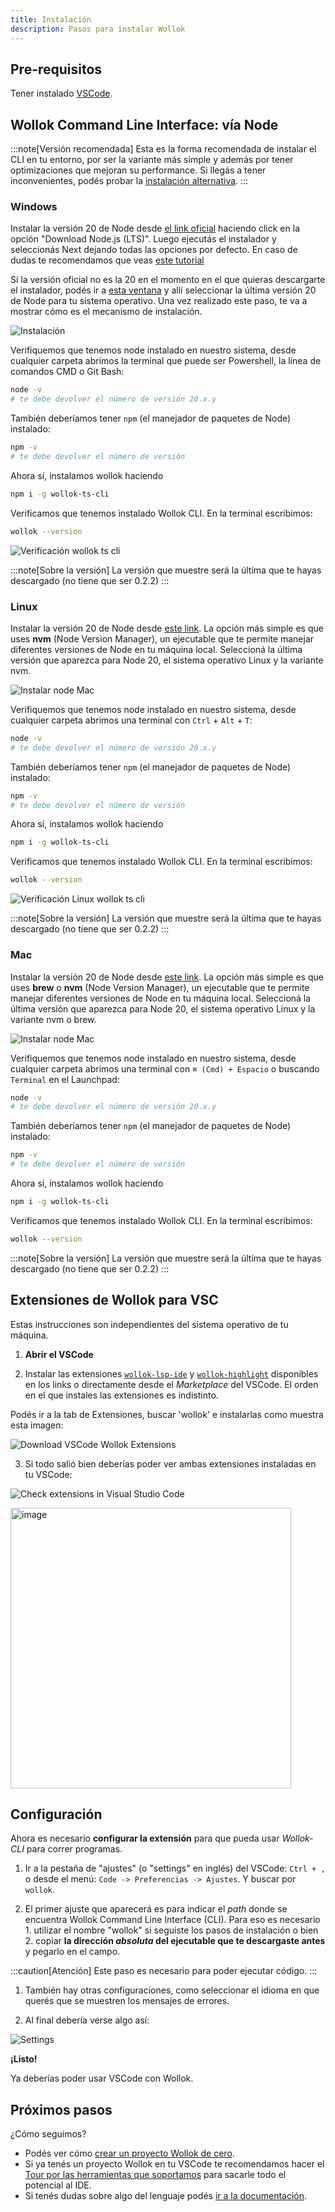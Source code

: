 ```yaml
---
title: Instalación
description: Pasos para instalar Wollok
---
```


## Pre-requisitos

Tener instalado [VSCode](https://code.visualstudio.com/).

## Wollok Command Line Interface: vía Node

:::note[Versión recomendada]
Esta es la forma recomendada de instalar el CLI en tu entorno, por ser la variante más simple y además por tener optimizaciones que mejoran su performance. Si llegás a tener inconvenientes, podés probar la [instalación alternativa](/getting_started/installation_alternative).
:::

### Windows

Instalar la versión 20 de Node desde [el link oficial](https://nodejs.org/en) haciendo click en la opción "Download Node.js (LTS)". Luego ejecutás el instalador y seleccionás Next dejando todas las opciones por defecto. En caso de dudas te recomendamos que veas [este tutorial](https://www.youtube.com/watch?v=29mihvA_zEA71)

Si la versión oficial no es la 20 en el momento en el que quieras descargarte el instalador, podés ir a [esta ventana](https://nodejs.org/en/download/package-manager) y allí seleccionar la última versión 20 de Node para tu sistema operativo. Una vez realizado este paso, te va a mostrar cómo es el mecanismo de instalación.

![Instalación](../../../assets/node_install.gif)

Verifiquemos que tenemos node instalado en nuestro sistema, desde cualquier carpeta abrimos la terminal que puede ser Powershell, la línea de comandos CMD o Git Bash:

```bash
node -v
# te debe devolver el número de versión 20.x.y
```

También deberíamos tener `npm` (el manejador de paquetes de Node) instalado:

```bash
npm -v
# te debe devolver el número de versión
```

Ahora sí, instalamos wollok haciendo

```bash
npm i -g wollok-ts-cli
```

Verificamos que tenemos instalado Wollok CLI. En la terminal escribimos:

```zsh
wollok --version
```

![Verificación wollok ts cli](../../../assets/wollok-ts-cli-path-win-3.gif)

:::note[Sobre la versión]
La versión que muestre será la última que te hayas descargado (no tiene que ser 0.2.2)
:::

### Linux

Instalar la versión 20 de Node desde [este link](https://nodejs.org/en/download/package-manager). La opción más simple es que uses **nvm** (Node Version Manager), un ejecutable que te permite manejar diferentes versiones de Node en tu máquina local. Seleccioná la última versión que aparezca para Node 20, el sistema operativo Linux y la variante nvm.

![Instalar node Mac](../../../assets/node_install_linux.gif)

Verifiquemos que tenemos node instalado en nuestro sistema, desde cualquier carpeta abrimos una terminal con `Ctrl` + `Alt` + `T`:

```bash
node -v
# te debe devolver el número de versión 20.x.y
```

También deberíamos tener `npm` (el manejador de paquetes de Node) instalado:

```bash
npm -v
# te debe devolver el número de versión
```

Ahora sí, instalamos wollok haciendo

```bash
npm i -g wollok-ts-cli
```

Verificamos que tenemos instalado Wollok CLI. En la terminal escribimos:

```zsh
wollok --version
```

![Verificación Linux wollok ts cli](../../../assets/wollok-ts-cli-linux-cmd-2.gif)

:::note[Sobre la versión]
La versión que muestre será la última que te hayas descargado (no tiene que ser 0.2.2)
:::

### Mac

Instalar la versión 20 de Node desde [este link](https://nodejs.org/en/download/package-manager). La opción más simple es que uses **brew** o **nvm** (Node Version Manager), un ejecutable que te permite manejar diferentes versiones de Node en tu máquina local. Seleccioná la última versión que aparezca para Node 20, el sistema operativo Linux y la variante nvm o brew.

![Instalar node Mac](../../../assets/node_install_mac.gif)

Verifiquemos que tenemos node instalado en nuestro sistema, desde cualquier carpeta abrimos una terminal con `⌘ (Cmd) + Espacio` o buscando `Terminal` en el Launchpad:

```bash
node -v
# te debe devolver el número de versión 20.x.y
```

También deberíamos tener `npm` (el manejador de paquetes de Node) instalado:

```bash
npm -v
# te debe devolver el número de versión
```

Ahora sí, instalamos wollok haciendo

```bash
npm i -g wollok-ts-cli
```

Verificamos que tenemos instalado Wollok CLI. En la terminal escribimos:

```zsh
wollok --version
```

:::note[Sobre la versión]
La versión que muestre será la última que te hayas descargado (no tiene que ser 0.2.2)
:::

## Extensiones de Wollok para VSC

Estas instrucciones son independientes del sistema operativo de tu máquina.

1. **Abrir el VSCode**

2. Instalar las extensiones [`wollok-lsp-ide`](https://marketplace.visualstudio.com/items?itemName=uqbar.wollok-lsp-ide) y [`wollok-highlight`](https://marketplace.visualstudio.com/items?itemName=uqbar.wollok-highlight) disponibles en los links o directamente desde el _Marketplace_ del VSCode. El orden en el que instales las extensiones es indistinto.

Podés ir a la tab de Extensiones, buscar 'wollok' e instalarlas como muestra esta imagen:

![Download VSCode Wollok Extensions](../../../assets/wollok-extensions.gif)

3. Si todo salió bien deberías poder ver ambas extensiones instaladas en tu VSCode:

![Check extensions in Visual Studio Code](../../../assets/wollok-extensions-check-2.gif)

<img width="449" alt="image" src="https://user-images.githubusercontent.com/4098184/204097656-18de3a1e-88c5-4315-8f1b-14480b59a50f.png"/>


## Configuración

Ahora es necesario **configurar la extensión** para que pueda usar _Wollok-CLI_ para correr programas.

1. Ir a la pestaña de "ajustes" (o "settings" en inglés) del VSCode: `Ctrl + ,` o desde el menú: `Code -> Preferencias -> Ajustes`. Y buscar por `wollok`.

2. El primer ajuste que aparecerá es para indicar el _path_ donde se encuentra Wollok Command Line Interface (CLI). Para eso es necesario 1. utilizar el nombre "wollok" si seguiste los pasos de instalación o bien 2. copiar **la dirección _absoluta_ del ejecutable que te descargaste antes** y pegarlo en el campo.

:::caution[Atención]
Este paso es necesario para poder ejecutar código.
:::

1. También hay otras configuraciones, como seleccionar el idioma en que querés que se muestren los mensajes de errores.

2. Al final debería verse algo así:

![Settings](../../../assets/wollok-settings.png)

**¡Listo!**

Ya deberías poder usar VSCode con Wollok.


## Próximos pasos


¿Cómo seguimos?

- Podés ver cómo [crear un proyecto Wollok de cero](/getting_started/new_project).
- Si ya tenés un proyecto Wollok en tu VSCode te recomendamos hacer el [Tour por las herramientas que soportamos](/tour/console) para sacarle todo el potencial al IDE.
- Si tenés dudas sobre algo del lenguaje podés [ir a la documentación](/documentation/introduction).
